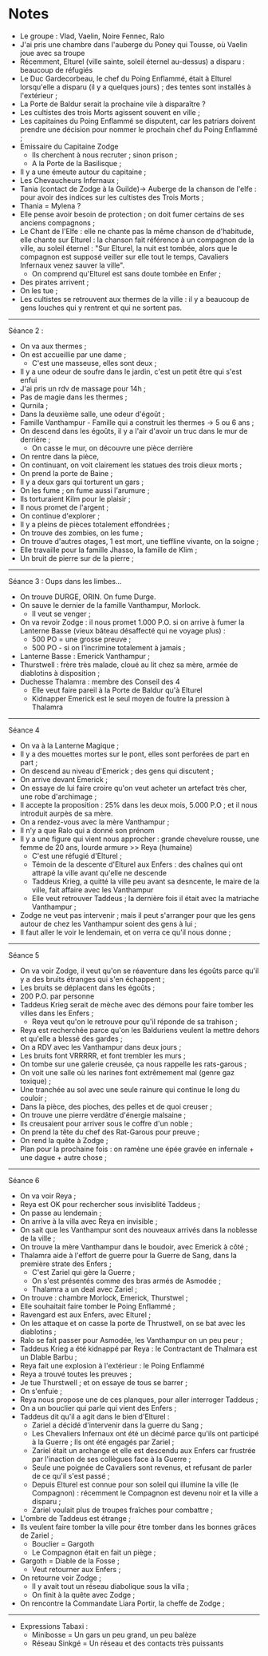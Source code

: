 # Notes
* Le groupe : Vlad, Vaelin, Noire Fennec, Ralo
* J'ai pris une chambre dans l'auberge du Poney qui Tousse, où Vaelin joue avec sa troupe
* Récemment, Elturel (ville sainte, soleil éternel au-dessus) a disparu : beaucoup de réfugiés
* Le Duc Gardecorbeau, le chef du Poing Enflammé, était à Elturel lorsqu'elle a disparu (il y a quelques jours) ; des tentes sont installés à l'extérieur ;
* La Porte de Baldur serait la prochaine vile à disparaître ? 
* Les cultistes des trois Morts agissent souvent en ville ;
* Les capitaines du Poing Enflammé se disputent, car les patriars doivent prendre une décision pour nommer le prochain chef du Poing Enflammé ;
* Emissaire du Capitaine Zodge
    * Ils cherchent à nous recruter ; sinon prison ;
    * A la Porte de la Basilisque ;
* Il y a une émeute autour du capitaine ;
* Les Chevaucheurs Infernaux ;
* Tania (contact de Zodge à la Guilde)-> Auberge de la chanson de l'elfe : pour avoir des indices sur les cultistes des Trois Morts ;
* Thania = Mylena ?
* Elle pense avoir besoin de protection ; on doit fumer certains de ses anciens compagnons ;
* Le Chant de l'Elfe : elle ne chante pas la même chanson de d'habitude, elle chante sur Elturel : la chanson fait référence à un compagnon de la ville, au soleil éternel : "Sur Elturel, la nuit est tombée, alors que le compagnon est supposé veiller sur elle tout le temps, Cavaliers Infernaux venez sauver la ville".
    * On comprend qu'Elturel est sans doute tombée en Enfer ;
* Des pirates arrivent ;
* On les tue ;
* Les cultistes se retrouvent aux thermes de la ville : il y a beaucoup de gens louches qui y rentrent et qui ne sortent pas.

--- 

Séance 2 :

* On va aux thermes ;
* On est accueillie par une dame ; 
    * C'est une masseuse, elles sont deux ;
* Il y a une odeur de soufre dans le jardin, c'est un petit être qui s'est enfui
* J'ai pris un rdv de massage pour 14h ;
* Pas de magie dans les thermes ;
* Qurnila ; 
* Dans la deuxième salle, une odeur d'égoût ; 
* Famille Vanthampur - Famille qui a construit les thermes -> 5 ou 6 ans ; 
* On descend dans les égoûts, il y a l'air d'avoir un truc dans le mur de derrière ;
    * On casse le mur, on découvre une pièce derrière
* On rentre dans la pièce, 
* On continuant, on voit clairement les statues des trois dieux morts ;
* On prend la porte de Baine ;
* Il y a deux gars qui torturent un gars ;
* On les fume ; on fume aussi l'arumure ; 
* Ils torturaient Kilm pour le plaisir ; 
* Il nous promet de l'argent ;
* On continue d'explorer ;
* Il y a pleins de pièces totalement effondrées ;
* On trouve des zombies, on les fume ;
* On trouve d'autres otages, 1 est mort, une tieffline vivante, on la soigne ;
* Elle travaille pour la famille Jhasso, la famille de Klim ;
* Un bruit de pierre sur de la pierre ;

---

Séance 3 : Oups dans les limbes...

* On trouve DURGE, ORIN. On fume Durge.
* On sauve le dernier de la famille Vanthampur, Morlock.
    * Il veut se venger ;
* On va revoir Zodge : il nous promet 1.000 P.O. si on arrive à fumer la Lanterne Basse (vieux bâteau désaffecté qui ne voyage plus) : 
    * 500 PO = une grosse preuve ;
    * 500 PO - si on l'incrimine totalement à jamais ;
* Lanterne Basse : Emerick Vanthampur ;
* Thurstwell : frère très malade, cloué au lit chez sa mère, armée de diablotins à disposition ;
* Duchesse Thalamra : membre des Conseil des 4
    * Elle veut faire pareil à la Porte de Baldur qu'à Elturel
    * Kidnapper Emerick est le seul moyen de foutre la pression à Thalamra

---

Séance 4

* On va à la Lanterne Magique ;
* Il y a des mouettes mortes sur le pont, elles sont perforées de part en part ;
* On descend au niveau d'Emerick ; des gens qui discutent ;
* On arrive devant Emerick ;
* On essaye de lui faire croire qu'on veut acheter un artefact très cher, une robe d'archimage ;
* Il accepte la proposition : 25% dans les deux mois, 5.000 P.O ; et il nous introduit aurpès de sa mère.
* On a rendez-vous avec la mère Vanthampur ;
* Il n'y a que Ralo qui a donné son prénom
* Il y a une figure qui vient nous approcher : grande chevelure rousse, une femme de 20 ans, lourde armure >> Reya (humaine)
    * C'est une réfugié d'Elturel ;
    * Témoin de la descente d'Elturel aux Enfers : des chaînes qui ont attrapé la ville avant qu'elle ne descende
    * Taddeus Krieg, a quitté la ville peu avant sa desncente, le maire de la ville, fait affaire avec les Vanthampur
    * Elle veut retrouver Taddeus ; la dernière fois il était avec la matriache Vanthampur ;
* Zodge ne veut pas intervenir ; mais il peut s'arranger pour que les gens autour de chez les Vanthampur soient des gens à lui ;
* Il faut aller le voir le lendemain, et on verra ce qu'il nous donne ;

---
Séance 5

* On va voir Zodge, il veut qu'on se réaventure dans les égoûts parce qu'il y a des bruits étranges qui s'en échappent ;
* Les bruits se déplacent dans les égoûts ;
* 200 P.O. par personne 
* Taddeus Krieg serait de mèche avec des démons pour faire tomber les villes dans les Enfers ;
    * Reya veut qu'on le retrouve pour qu'il réponde de sa trahison ;
* Reya est recherchée parce qu'on les Balduriens veulent la mettre dehors et qu'elle a blessé des gardes ;
* On a RDV avec les Vanthampur dans deux jours ;
* Les bruits font VRRRRR, et font trembler les murs ;
* On tombe sur une galerie creusée, ça nous rappelle les rats-garous ;
* On voit une salle où les narines font extrêmement mal (genre gaz toxique) ;
* Une tranchée au sol avec une seule rainure qui continue le long du couloir ;
* Dans la pièce, des pioches, des pelles et de quoi creuser ;
* On trouve une pierre verdâtre d'énergie malsaine ;
* Ils creusaient pour arriver sous le coffre d'un noble ;
* On prend la tête du chef des Rat-Garous pour preuve ;
* On rend la quête à Zodge ;
* Plan pour la prochaine fois : on ramène une épée gravée en infernale + une dague + autre chose ;

--- 
Séance 6

* On va voir Reya ;
* Reya est OK pour rechercher sous invisiblité Taddeus ;
* On passe au lendemain ;
* On arrive à la villa avec Reya en invisible ;
* On sait que les Vanthampur sont des nouveaux arrivés dans la noblesse de la ville ;
* On trouve la mère Vanthampur dans le boudoir, avec Emerick à côté ;
* Thalamra aide à l'effort de guerre pour la Guerre de Sang, dans la première strate des Enfers ;
    * C'est Zariel qui gère la Guerre ;
    * On s'est présentés comme des bras armés de Asmodée ;
    * Thalamra a un deal avec Zariel ;
* On trouve : chambre Morlock, Emerick, Thurstwel ;
* Elle souhaitait faire tomber le Poing Enflammé ;
* Ravengard est aux Enfers, avec Elturel ;
* On les attaque et on casse la porte de Thrustwell, on se bat avec les diablotins ;
* Ralo se fait passer pour Asmodée, les Vanthampur on un peu peur ;
* Taddeus Krieg a été kidnappé par Reya : le Contractant de Thalmara est un DIable Barbu ;
* Reya fait une explosion à l'extérieur : le Poing Enflammé 
* Reya a trouvé toutes les preuves ;
* Je tue Thurstwell ; et on essaye de tous se barrer ;
* On s'enfuie ;
* Reya nous propose une de ces planques, pour aller interroger Taddeus ;
* On a un bouclier qui parle qui vient des Enfers ;
* Taddeus dit qu'il a agit dans le bien d'Elturel : 
    * Zariel a décidé d'intervenir dans la guerre du Sang ;
    * Les Chevaliers Infernaux ont été un décimé parce qu'ils ont participé à la Guerre ; Ils ont été engagés par Zariel ;
    * Zariel était un archange et elle est descendu aux Enfers car frustrée par l'inaction de ses collègues face à la Guerre ;
    *  Seule une poignée de Cavaliers sont revenus, et refusant de parler de ce qu'il s'est passé ;
    * Depuis Elturel est connue pour son soleil qui illumine la ville (le Compagnon) : récemment le Compagnon est devenu noir et la ville a disparu ;
    * Zariel voulait plus de troupes fraîches pour combattre ;
* L'ombre de Taddeus est étrange ;
* Ils veulent faire tomber la ville pour être tomber dans les bonnes grâces de Zariel ;
    * Bouclier = Gargoth
    * Le Compagnon était en fait un piège ;
* Gargoth = Diable de la Fosse ;
    * Veut retourner aux Enfers ;
* On retourne voir Zodge ;
    * Il y avait tout un réseau diabolique sous la villa ;
    * On finit à la quête avec Zodge ; 
* On rencontre la Commandate Liara Portir, la cheffe de Zodge ;


---

* Expressions Tabaxi :
    * Minibosse = Un gars un peu grand, un peu balèze
    * Réseau Sinkgé = Un réseau et des contacts très puissants
